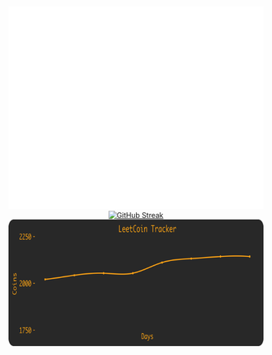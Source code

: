 <div align="center">
	<a href="https://github.com/adeshpande03/adeshpande03/blame/main/header.svg">
		<img src="header.svg" width="800" height="400" alt="Click to see the source">
	</a>
</div>

<div align="center">
	<a 
	href="https://github.com/adeshpande03/github-readme-streak-stats">
	<img src="https://github-readme-streak-stats-kappa-three.vercel.app?user=adeshpande03&theme=sea-dark&border_radius=10&card_width=800" 
		 alt="GitHub Streak" 
		 />
	</a>
</div>

<div align="center">
	<a href="https://github.com/adeshpande03/LeetCode-Points-Graph">
		<img src="https://github.com/adeshpande03/LeetCode-Points-Graph/blob/main/points_graph_rounded_corners.png" width="800" height="250" alt="LeetCode points graph for @impgriffin (me!)">
	</a>
</div>
